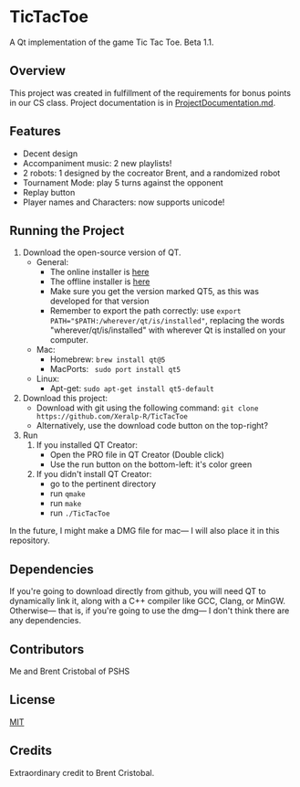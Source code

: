 # TicTacToe
A Qt implementation of the game Tic Tac Toe. Beta 1.1.

## Overview
This project was created in fulfillment of the 
requirements for bonus points in our CS class.
Project documentation is in [ProjectDocumentation.md](https://github.com/Xeralp-R/TicTacToe/blob/master/ProjectDocumentation.md).

## Features
* Decent design
* Accompaniment music: 2 new playlists!
* 2 robots: 1 designed by the cocreator Brent, and a randomized robot
* Tournament Mode: play 5 turns against the opponent
* Replay button
* Player names and Characters: now supports unicode!

## Running the Project
1. Download the open-source version of QT.
    - General:
        - The online installer is [here](https://www.qt.io/download-qt-installer?hsCtaTracking=99d9dd4f-5681-48d2-b096-470725510d34%7C074ddad0-fdef-4e53-8aa8-5e8a876d6ab4)
        - The offline installer is [here](https://www.qt.io/offline-installers)
        - Make sure you get the version marked QT5, as this was developed for that version
        - Remember to export the path correctly: use ` export PATH="$PATH:/wherever/qt/is/installed" `, replacing the words "wherever/qt/is/installed" with wherever Qt is installed on your computer.
    - Mac:
        - Homebrew: ` brew install qt@5 `
        - MacPorts: ` sudo port install qt5`
    - Linux:
        - Apt-get: ` sudo apt-get install qt5-default `
2. Download this project:
    - Download with git using the following command: ` git clone https://github.com/Xeralp-R/TicTacToe `
    - Alternatively, use the download code button on the top-right?
3. Run
    1. If you installed QT Creator:
        - Open the PRO file in QT Creator (Double click)
        - Use the run button on the bottom-left: it's color green
    2. If you didn't install QT Creator:
        - go to the pertinent directory
        - run ` qmake `
        - run ` make `
        - run ` ./TicTacToe `

In the future, I might make a DMG file for mac— I will also place it in this repository.

## Dependencies
If you're going to download directly from github, you will need QT to dynamically link it,
along with a C++ compiler like GCC, Clang, or MinGW.
Otherwise— that is, if you're going to use the dmg— I don't think there are any dependencies.

## Contributors
Me and Brent Cristobal of PSHS

## License
[MIT](https://choosealicense.com/licenses/mit/)

## Credits
Extraordinary credit to Brent Cristobal.
